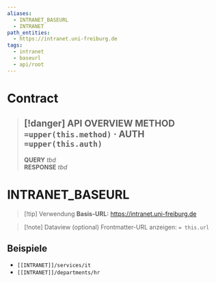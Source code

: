 ```yaml
---
aliases:
  - INTRANET_BASEURL
  - INTRANET
path_entities:
  - https://intranet.uni-freiburg.de
tags:
  - intranet
  - baseurl
  - api/root
---
```




#  Contract

> [!danger] API OVERVIEW
> **METHOD** `=upper(this.method)` · **AUTH** `=upper(this.auth)`
> ---
> **QUERY** _tbd_  
> **RESPONSE** _tbd_
# INTRANET_BASEURL



> [!tip] Verwendung
> **Basis-URL:** https://intranet.uni-freiburg.de

> [!note] Dataview (optional)
> Frontmatter-URL anzeigen: `= this.url`

## Beispiele
- `[[INTRANET]]/services/it`
- `[[INTRANET]]/departments/hr`
